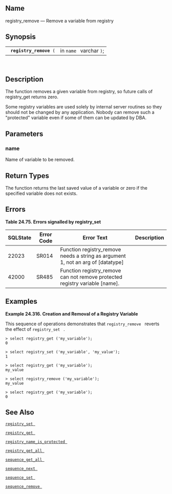 <div id="fn_registry_remove" class="refentry">

<div class="titlepage">

</div>

<div class="refnamediv">

## Name

registry_remove — Remove a variable from registry

</div>

<div class="refsynopsisdiv">

## Synopsis

<div id="fsyn_registry_remove" class="funcsynopsis">

|                              |                         |
|------------------------------|-------------------------|
| ` `**`registry_remove`**` (` | in `name ` varchar `)`; |

<div class="funcprototype-spacer">

 

</div>

</div>

</div>

<div id="desc_registry_remove" class="refsect1">

## Description

The function removes a given variable from registry, so future calls of
registry_get returns zero.

Some registry variables are used solely by internal server routines so
they should not be changed by any application. Nobody can remove such a
"protected" variable even if some of them can be updated by DBA.

</div>

<div id="params_registry_remove" class="refsect1">

## Parameters

<div id="id104817" class="refsect2">

### name

Name of variable to be removed.

</div>

</div>

<div id="ret_registry_remove" class="refsect1">

## Return Types

The function returns the last saved value of a variable or zero if the
specified variable does not exists.

</div>

<div id="errors_registry_remove" class="refsect1">

## Errors

<div id="id104825" class="table">

**Table 24.75. Errors signalled by registry_set**

<div class="table-contents">

| SQLState                              | Error Code                            | Error Text                                                                                                        | Description |
|---------------------------------------|---------------------------------------|-------------------------------------------------------------------------------------------------------------------|-------------|
| <span class="errorcode">22023 </span> | <span class="errorcode">SR014 </span> | <span class="errortext">Function registry_remove needs a string as argument 1, not an arg of \[datatype\] </span> |             |
| <span class="errorcode">42000 </span> | <span class="errorcode">SR485 </span> | <span class="errortext">Function registry_remove can not remove protected registry variable \[name\]. </span>     |             |

</div>

</div>

  

</div>

<div id="examples_registry_remove" class="refsect1">

## Examples

<div id="ex_registry_remove" class="example">

**Example 24.316. Creation and Removal of a Registry Variable**

<div class="example-contents">

This sequence of operations demonstrates that `registry_remove ` reverts
the effect of `registry_set ` .

``` screen
> select registry_get ('my_variable');
0

> select registry_set ('my_variable', 'my_value');
1

> select registry_get ('my_variable');
my_value

> select registry_remove ('my_variable');
my_value

> select registry_get ('my_variable');
0
```

</div>

</div>

  

</div>

<div id="seealso_registry_remove" class="refsect1">

## See Also

<a href="fn_registry_set.html" class="link" title="registry_set"><code
class="function">registry_set </code></a>

<a href="fn_registry_get.html" class="link" title="registry_get"><code
class="function">registry_get </code></a>

<a href="fn_registry_name_is_protected.html" class="link"
title="registry_name_is_protected"><code
class="function">registry_name_is_protected </code></a>

<a href="fn_registry_get_all.html" class="link"
title="registry_get_all"><code
class="function">registry_get_all </code></a>

<a href="fn_sequence_get_all.html" class="link"
title="sequence_get_all"><code
class="function">sequence_get_all </code></a>

<a href="fn_sequence_next.html" class="link" title="sequence_next"><code
class="function">sequence_next </code></a>

<a href="fn_sequence_set.html" class="link" title="sequence_set"><code
class="function">sequence_set </code></a>

<a href="fn_sequence_remove.html" class="link"
title="sequence_remove"><code
class="function">sequence_remove </code></a>

</div>

</div>
